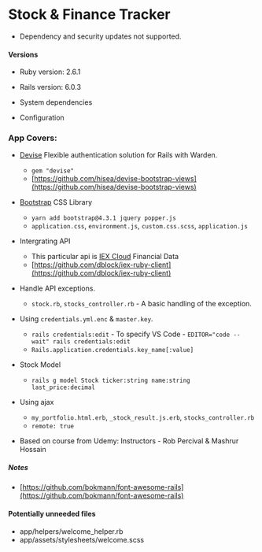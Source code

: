 # Stock & Finance Tracker
* Dependency and security updates not supported.

#### Versions

- Ruby version: 2.6.1
- Rails version: 6.0.3

- System dependencies

- Configuration

### App Covers:

- [Devise](https://rubygems.org/gems/devise/versions/4.2.0) Flexible authentication solution for Rails with Warden.
  - `gem "devise"`
  - [https://github.com/hisea/devise-bootstrap-views](https://github.com/hisea/devise-bootstrap-views)

- [Bootstrap](https://getbootstrap.com/) CSS Library
  - `yarn add bootstrap@4.3.1 jquery popper.js`
  - `application.css`, `environment.js`, `custom.css.scss`, `application.js`

- Intergrating API
  - This particular api is [IEX Cloud](https://iexcloud.io/) Financial Data
  - [https://github.com/dblock/iex-ruby-client](https://github.com/dblock/iex-ruby-client)

- Handle API exceptions.
  - `stock.rb`, `stocks_controller.rb` - A basic handling of the exception.

- Using `credentials.yml.enc` & `master.key`.
  - `rails credentials:edit` - To specify VS Code - `EDITOR="code --wait" rails credentials:edit`
  - `Rails.application.credentials.key_name[:value]`

- Stock Model
  - `rails g model Stock ticker:string name:string last_price:decimal`

- Using ajax
  - `my_portfolio.html.erb`, `_stock_result.js.erb`, `stocks_controller.rb`
  - `remote: true`

* Based on course from Udemy: Instructors - Rob Percival & Mashrur Hossain

##### Notes
  - [https://github.com/bokmann/font-awesome-rails](https://github.com/bokmann/font-awesome-rails)

#### Potentially unneeded files

- app/helpers/welcome_helper.rb
- app/assets/stylesheets/welcome.scss
